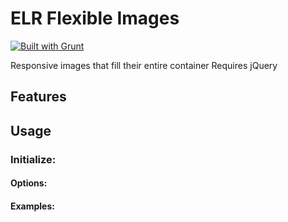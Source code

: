 # ELR Flexible Images

[![Built with Grunt](https://cdn.gruntjs.com/builtwith.png)](http://gruntjs.com/)

Responsive images that fill their entire container
Requires jQuery

## Features

## Usage

### Initialize:

#### Options:

#### Examples: